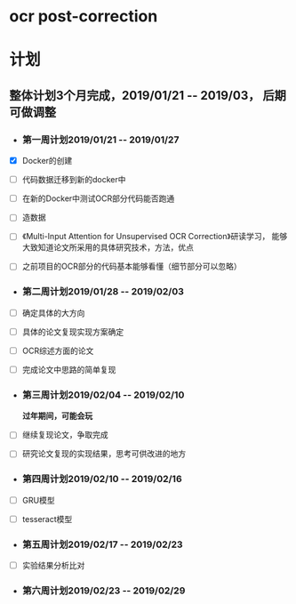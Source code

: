 # ocr post-correction

# 计划

## 整体计划3个月完成，2019/01/21 -- 2019/03， 后期可做调整

- ### 第一周计划2019/01/21 -- 2019/01/27

- [x] Docker的创建

- [ ] 代码数据迁移到新的docker中

- [ ] 在新的Docker中测试OCR部分代码能否跑通

- [ ] 造数据

- [ ] 《Multi-Input Attention for Unsupervised OCR Correction》研读学习， 能够大致知道论文所采用的具体研究技术，方法，优点

- [ ] 之前项目的OCR部分的代码基本能够看懂（细节部分可以忽略）

- ### 第二周计划2019/01/28 -- 2019/02/03

- [ ] 确定具体的大方向

- [ ] 具体的论文复现实现方案确定

- [ ] OCR综述方面的论文

- [ ] 完成论文中思路的简单复现

- ### 第三周计划2019/02/04 -- 2019/02/10

  **过年期间，可能会玩**

- [ ] 继续复现论文，争取完成

- [ ] 研究论文复现的实现结果，思考可供改进的地方

- ### 第四周计划2019/02/10 -- 2019/02/16

- [ ] GRU模型

- [ ] tesseract模型

- ### 第五周计划2019/02/17 -- 2019/02/23

- [ ] 实验结果分析比对

- ### 第六周计划2019/02/23 -- 2019/02/29




